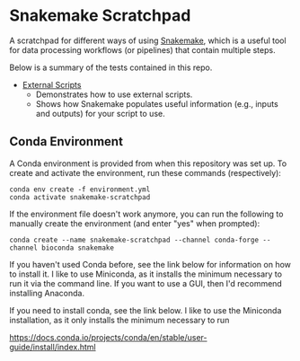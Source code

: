 # Snakemake Scratchpad
A scratchpad for different ways of using [Snakemake](https://snakemake.github.io/), which is a useful tool for data processing workflows (or pipelines) that contain multiple steps.

Below is a summary of the tests contained in this repo.

- [External Scripts](./external-scripts/README.md)
  - Demonstrates how to use external scripts.
  - Shows how Snakemake populates useful information (e.g., inputs and outputs) for your script to use.

## Conda Environment
A Conda environment is provided from when this repository was set up.
To create and activate the environment, run these commands (respectively):

```shell
conda env create -f environment.yml
conda activate snakemake-scratchpad
```

If the environment file doesn't work anymore, you can run the following to manually create the environment (and enter "yes" when prompted):

```shell
conda create --name snakemake-scratchpad --channel conda-forge --channel bioconda snakemake
```

If you haven't used Conda before, see the link below for information on how to install it.
I like to use Miniconda, as it installs the minimum necessary to run it via the command line.
If you want to use a GUI, then I'd recommend installing Anaconda.

If you need to install conda, see the link below.
I like to use the Miniconda installation, as it only installs the minimum necessary to run 

https://docs.conda.io/projects/conda/en/stable/user-guide/install/index.html
